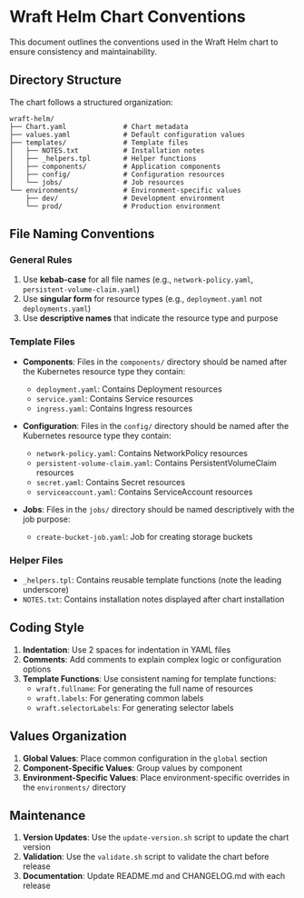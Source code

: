 # Wraft Helm Chart Conventions

This document outlines the conventions used in the Wraft Helm chart to ensure consistency and maintainability.

## Directory Structure

The chart follows a structured organization:

```
wraft-helm/
├── Chart.yaml              # Chart metadata
├── values.yaml             # Default configuration values
├── templates/              # Template files
│   ├── NOTES.txt           # Installation notes
│   ├── _helpers.tpl        # Helper functions
│   ├── components/         # Application components
│   ├── config/             # Configuration resources
│   └── jobs/               # Job resources
└── environments/           # Environment-specific values
    ├── dev/                # Development environment
    └── prod/               # Production environment
```

## File Naming Conventions

### General Rules

1. Use **kebab-case** for all file names (e.g., `network-policy.yaml`, `persistent-volume-claim.yaml`)
2. Use **singular form** for resource types (e.g., `deployment.yaml` not `deployments.yaml`)
3. Use **descriptive names** that indicate the resource type and purpose

### Template Files

- **Components**: Files in the `components/` directory should be named after the Kubernetes resource type they contain:
  - `deployment.yaml`: Contains Deployment resources
  - `service.yaml`: Contains Service resources
  - `ingress.yaml`: Contains Ingress resources

- **Configuration**: Files in the `config/` directory should be named after the Kubernetes resource type they contain:
  - `network-policy.yaml`: Contains NetworkPolicy resources
  - `persistent-volume-claim.yaml`: Contains PersistentVolumeClaim resources
  - `secret.yaml`: Contains Secret resources
  - `serviceaccount.yaml`: Contains ServiceAccount resources

- **Jobs**: Files in the `jobs/` directory should be named descriptively with the job purpose:
  - `create-bucket-job.yaml`: Job for creating storage buckets

### Helper Files

- `_helpers.tpl`: Contains reusable template functions (note the leading underscore)
- `NOTES.txt`: Contains installation notes displayed after chart installation

## Coding Style

1. **Indentation**: Use 2 spaces for indentation in YAML files
2. **Comments**: Add comments to explain complex logic or configuration options
3. **Template Functions**: Use consistent naming for template functions:
   - `wraft.fullname`: For generating the full name of resources
   - `wraft.labels`: For generating common labels
   - `wraft.selectorLabels`: For generating selector labels

## Values Organization

1. **Global Values**: Place common configuration in the `global` section
2. **Component-Specific Values**: Group values by component
3. **Environment-Specific Values**: Place environment-specific overrides in the `environments/` directory

## Maintenance

1. **Version Updates**: Use the `update-version.sh` script to update the chart version
2. **Validation**: Use the `validate.sh` script to validate the chart before release
3. **Documentation**: Update README.md and CHANGELOG.md with each release 
